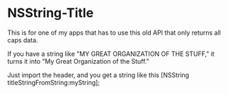 NSString-Title
==============

This is for one of my apps that has to use this old API that only returns all caps data.

If you have a string like "MY GREAT ORGANIZATION OF THE STUFF," it turns it into "My Great Organization of the Stuff."

Just import the header, and you get a string like this [NSString titleStringFromString:myString];
